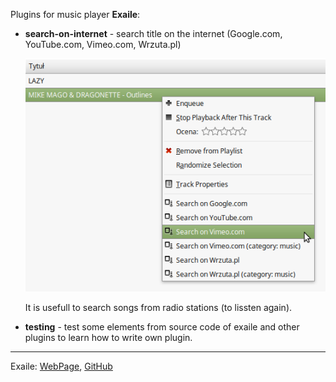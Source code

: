 
Plugins for music player __Exaile__:

- __search-on-internet__ - search title on the internet (Google.com, YouTube.com, Vimeo.com, Wrzuta.pl)

  ![#1](images/exaile-search-on-internet-1.png?raw=true)   
  
  It is usefull to search songs from radio stations (to lissten again).

- __testing__ - test some elements from source code of exaile and other plugins to learn how to write own plugin.


---

Exaile: [WebPage](http://www.exaile.org/), [GitHub](https://github.com/exaile/exaile)
